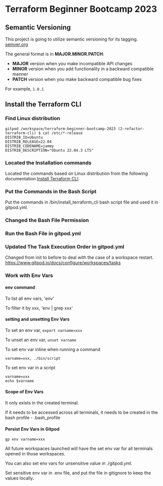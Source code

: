 # Terraform Beginner Bootcamp 2023

## Semantic Versioning

This project is going to utilize semantic versioning for its tagging. [semver.org](https://semver.org/)

The general format is in **MAJOR.MINOR.PATCH**:

- **MAJOR** version when you make incompatible API changes
- **MINOR** version when you add functionality in a backward compatible manner
- **PATCH** version when you make backward compatible bug fixes

For example, `1.0.1`

## Install the Terraform CLI
### Find Linux distribution
```
gitpod /workspace/terraform-beginner-bootcamp-2023 (2-refactor-terraform-cli) $ cat /etc/*-release
DISTRIB_ID=Ubuntu
DISTRIB_RELEASE=22.04
DISTRIB_CODENAME=jammy
DISTRIB_DESCRIPTION="Ubuntu 22.04.3 LTS"
```
### Located the Installation commands 
Located the commands based on Linux distribution from the following documentation
[Install Terraform CLI](https://developer.hashicorp.com/terraform/tutorials/aws-get-started/install-cli)

### Put the Commands in the Bash Script
Put the commands in /bin/install_terraform_cli bash script file and used it in gitpod.yml.

### Changed the Bash File Permission

### Run the Bash File in gitpod.yml


### Updated The Task Execution Order in gitpod.yml
Changed from init to before to deal with the case of a workspace restart.
https://www.gitpod.io/docs/configure/workspaces/tasks


### Work with Env Vars

#### env command
To list all env vars, 'env'

To filter it by xxx, 'env | grep xxx'

#### setting and unsetting Env Vars
To set an env var, `export varname=xxx`

To unset an env var, `unset varname`

To set env var inline when running a command
```
varname=xxx, ./bin/script
```

To set env var in a script
```
varname=xxx
echo $varname
```

#### Scope of Env Vars
It only exists in the created terminal. 

If it needs to be accessed across all terminals, it needs to be created in the bash profile - .bash_profile

#### Persist Env Vars in Gitpod
```
gp env varname=xxx
```
All future workspaces launched will have the set env var for all terminals opened in those workspaces.

You can also set env vars for unsensitive value in ./gitpod.yml.

Set sensitive env var in .env file, and put the file in gitignore to keep the values locally.